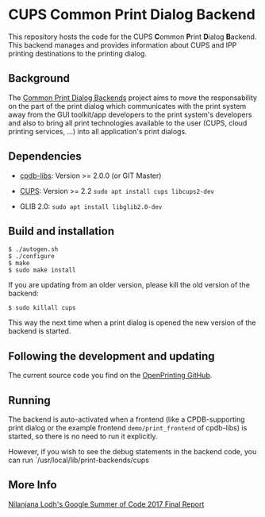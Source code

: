 # CUPS Common Print Dialog Backend

This repository hosts the code for the CUPS **C**ommon **P**rint **D**ialog **B**ackend. This backend manages and provides information about CUPS and IPP printing destinations to the printing dialog.

## Background

The [Common Print Dialog Backends](https://openprinting.github.io/achievements/#common-print-dialog-backends) project aims to move the responsability on the part of the print dialog which communicates with the print system away from the GUI toolkit/app developers to the print system's developers and also to bring all print technologies available to the user (CUPS, cloud printing services, ...) into all application's print dialogs.

## Dependencies

- [cpdb-libs](https://github.com/OpenPrinting/cpdb-libs): Version >= 2.0.0 (or GIT Master)

- [CUPS](https://github.com/OpenPrinting/cups): Version >= 2.2
`sudo apt install cups libcups2-dev`

- GLIB 2.0:
`sudo apt install libglib2.0-dev`

## Build and installation

```
$ ./autogen.sh
$ ./configure
$ make
$ sudo make install
```

If you are updating from an older version, please kill the old version of the backend:
```
$ sudo killall cups
```
This way the next time when a print dialog is opened the new version of the backend is started.

## Following the development and updating

The current source code you find on the [OpenPrinting GitHub](https://github.com/OpenPrinting/cpdb-backend-cups).

## Running

The backend is auto-activated when a frontend (like a CPDB-supporting print dialog or the example frontend `demo/print_frontend` of cpdb-libs) is started, so there is no need to run it explicitly.

However, if you wish to see the debug statements in the backend code, you can run `/usr/local/lib/print-backends/cups

## More Info

[Nilanjana Lodh's Google Summer of Code 2017 Final Report](https://nilanjanalodh.github.io/common-print-dialog-gsoc17/)
